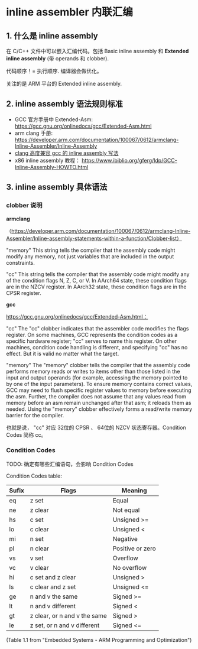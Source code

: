 # inline assembler 内联汇编

## 1. 什么是 inline assembly

在 C/C++ 文件中可以嵌入汇编代码。包括 Basic inline assembly 和 **Extended inline assembly** (带 operands 和 clobber).

代码顺序！= 执行顺序. 编译器会做优化。

关注的是 ARM 平台的 Extended inline assembly.

## 2. inline assembly 语法规则标准

- GCC 官方手册中 Extended-Asm:  https://gcc.gnu.org/onlinedocs/gcc/Extended-Asm.html
- arm clang 手册: https://developer.arm.com/documentation/100067/0612/armclang-Inline-Assembler/Inline-Assembly
- [clang 高度兼容 gcc 的 inline assembly 写法](https://clang.llvm.org/compatibility.html#inline-asm)
- x86 inline assembly 教程： https://www.ibiblio.org/gferg/ldp/GCC-Inline-Assembly-HOWTO.html

## 3. inline assembly 具体语法

### clobber 说明

**armclang**

（https://developer.arm.com/documentation/100067/0612/armclang-Inline-Assembler/Inline-assembly-statements-within-a-function/Clobber-list）

"memory"
    This string tells the compiler that the assembly code might modify any memory, not just variables that are included in the output constraints. 

"cc"
    This string tells the compiler that the assembly code might modify any of the condition flags N, Z, C, or V. In AArch64 state, these condition flags are in the NZCV register. In AArch32 state, these condition flags are in the CPSR register. 

**gcc**

https://gcc.gnu.org/onlinedocs/gcc/Extended-Asm.html：

"cc"
    The "cc" clobber indicates that the assembler code modifies the flags register. On some machines, GCC represents the condition codes as a specific hardware register; "cc" serves to name this register. On other machines, condition code handling is different, and specifying "cc" has no effect. But it is valid no matter what the target.

"memory"
    The "memory" clobber tells the compiler that the assembly code performs memory reads or writes to items other than those listed in the input and output operands (for example, accessing the memory pointed to by one of the input parameters). To ensure memory contains correct values, GCC may need to flush specific register values to memory before executing the asm. Further, the compiler does not assume that any values read from memory before an asm remain unchanged after that asm; it reloads them as needed. Using the "memory" clobber effectively forms a read/write memory barrier for the compiler. 

也就是说， "cc" 对应 32位的 CPSR 、 64位的 NZCV 状态寄存器。Condition Codes 简称 cc。

### Condition Codes

TODO: 确定有哪些汇编语句，会影响 Condition Codes

Condition Codes table:

| Sufix   |  Flags                       |   Meaning        |
|-------- | ---------------------------- | ---------------- |
| eq      | z set                        | Equal            |
| ne      | z clear                      | Not equal        |
| hs      | c set                        | Unsigned >=      |
| lo      | c clear                      | Unsigned <       |
| mi      | n set                        | Negative         |
| pl      | n clear                      | Positive or zero |
| vs      | v set                        | Overflow         |
| vc      | v clear                      | No overflow      |
| hi      | c set and z clear            | Unsigned >       |
| ls      | c clear and z set            | Unsigned <=      |
| ge      | n and v the same             | Signed >=        |
| lt      | n and v different            | Signed <         |
| gt      | z clear, or n and v the same | Signed >         |
| le      | z set, or n and v different  | Signed <=        |

(Table 1.1 from "Embedded Systems - ARM Programming and Optimization")
